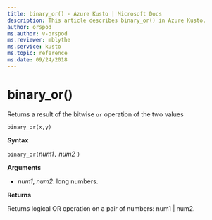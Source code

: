 ```yaml
---
title: binary_or() - Azure Kusto | Microsoft Docs
description: This article describes binary_or() in Azure Kusto.
author: orspod
ms.author: v-orspod
ms.reviewer: mblythe
ms.service: kusto
ms.topic: reference
ms.date: 09/24/2018
---
```

# binary_or()

Returns a result of the bitwise `or` operation of the two values 

    binary_or(x,y)

**Syntax**

`binary_or(`*num1*`,` *num2* `)`

**Arguments**

* *num1*, *num2*: long numbers.

**Returns**

Returns logical OR operation on a pair of numbers: num1 | num2.
